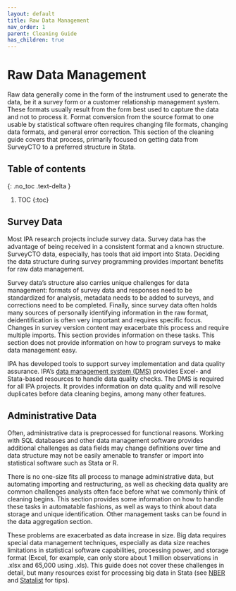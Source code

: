 ```yaml
---
layout: default
title: Raw Data Management
nav_order: 1
parent: Cleaning Guide
has_children: true
---
```

# Raw Data Management

Raw data generally come in the form of the instrument used to generate the data, be it a survey form or a customer relationship management system. These formats usually result from the form best used to capture the data and not to process it. Format conversion from the source format to one usable by statistical software often requires changing file formats, changing data formats, and general error correction. This section of the cleaning guide covers that process, primarily focused on getting data from SurveyCTO to a preferred structure in Stata. 

## Table of contents
{: .no_toc .text-delta }

1. TOC
{:toc}

## Survey Data
Most IPA research projects include survey data. Survey data has the advantage of being received in a consistent format and a known structure. SurveyCTO data, especially, has tools that aid import into Stata. Deciding the data structure during survey programming provides important benefits for raw data management.

Survey data’s structure also carries unique challenges for data management: formats of survey data and responses need to be standardized for analysis, metadata needs to be added to surveys, and corrections need to be completed. Finally, since survey data often holds many sources of personally identifying information in the raw format, deidentification is often very important and requires specific focus. Changes in survey version content may exacerbate this process and require multiple imports. This section provides information on these tasks. This section does not provide information on how to program surveys to make data management easy.

IPA has developed tools to support survey implementation and data quality assurance. IPA’s [data management system (DMS)](https://github.com/PovertyAction/high-frequency-checks) provides Excel- and Stata-based resources to handle data quality checks. The DMS is required for all IPA projects. It provides information on data quality and will resolve duplicates before data cleaning begins, among many other features.

## Administrative Data
Often, administrative data is preprocessed for functional reasons. Working with SQL databases and other data management software provides additional challenges as data fields may change definitions over time and data structure may not be easily amenable to transfer or import into statistical software such as Stata or R.

There is no one-size fits all process to manage administrative data, but automating importing and restructuring, as well as checking data quality are common challenges analysts often face before what we commonly think of cleaning begins. This section provides some information on how to handle these tasks in automatable fashions, as well as ways to think about data storage and unique identification. Other management tasks can be found in the data aggregation section.

These problems are exacerbated as data increase in size. Big data requires special data management techniques, especially as data size reaches limitations in statistical software capabilities, processing power, and storage format (Excel, for example, can only store about 1 million observations in .xlsx and 65,000 using .xls). This guide does not cover these challenges in detail, but many resources exist for processing big data in Stata (see [NBER](https://www.nber.org/stata/efficient/) and [Statalist](https://www.statalist.org/forums/forum/general-stata-discussion/general/1406716-working-with-very-large-datasets-requirements-and-tips) for tips).
